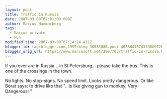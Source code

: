 ```yaml
---
layout: post
title: Traffic in Russia
date: 2007-03-08T07:01:00.000Z
author: Marcus Hammarberg
tags:
  - Marcus private
  - Fun
modified_time: 2007-03-08T07:14:24.431Z
blogger_id: tag:blogger.com,1999:blog-36533086.post-4688841574313889720
blogger_orig_url: https://www.marcusoft.net/2007/03/traffic-in-russia.html
---
```



If you ever
are in Russia... in St Petersburg... please take the
bus. This is one of the crossings in the town.

No lights. No stop-signs. No speed limit. Looks pretty
dangerous. Or like Borat says: to drive like that
".. is like giving gun to monkey. Very Dangerous! "
